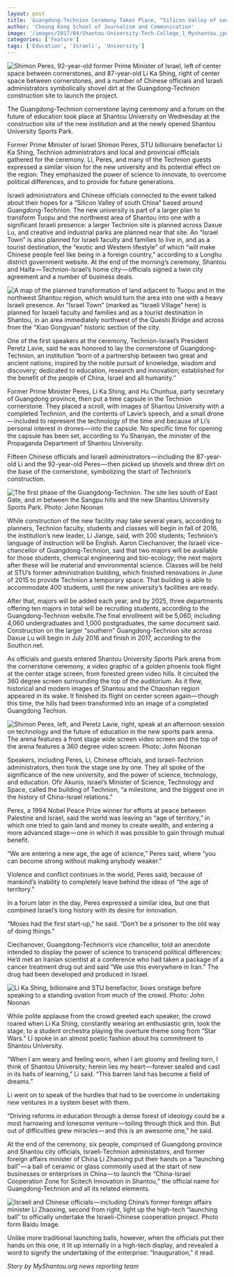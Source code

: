 ```yaml
---
layout: post
title: 'Guangdong-Technion Ceremony Takes Place, “Silicon Valley of south China” and “Israel Town” Planned for Northwest Shantou'
author: 'Cheung Kong School of Journalism and Communication'
image: '/images/2017/04/Shantou-University-Tech-College_1_Myshantou.jpeg'
categories: ['Feature']
tags: ['Education', 'Israeli', 'University']
---
```


![Shimon Peres, 92-year-old former Prime Minister of Israel, left of center space between cornerstones, and 87-year-old Li Ka Shing, right of center space between cornerstones, and a number of Chinese officials and Israeli administrators symbolically shovel dirt at the Guangdong-Technion construction site to launch the project.](/images/2017/04/Shantou-University-Tech-College_1_Myshantou.jpeg)

The Guangdong-Technion cornerstone laying ceremony and a forum on the future of education took place at Shantou University on Wednesday at the construction site of the new institution and at the newly opened Shantou University Sports Park.

Former Prime Minister of Israel Shimon Peres, STU billionaire benefactor Li Ka Shing, Technion administrators and local and provincial officials gathered for the ceremony. Li, Peres, and many of the Technion guests expressed a similar vision for the new university and its potential effect on the region: They emphasized the power of science to innovate, to overcome political differences, and to provide for future generations.

Israeli administrators and Chinese officials connected to the event talked about their hopes for a “Silicon Valley of south China” based around Guangdong-Technion. The new university is part of a larger plan to transform Tuopu and the northwest area of Shantou into one with a significant Israeli presence: a larger Technion site is planned across Daxue Lu, and creative and industrial parks are planned near that site. An “Israel Town” is also planned for Israeli faculty and families to live in, and as a tourist destination, the “exotic and Western lifestyle” of which “will make Chinese people feel like being in a foreign country,” according to a Longhu district government website. At the end of the morning’s ceremony, Shantou and Haifa — Technion-Israel’s home city — officials signed a twin city agreement and a number of business deals.

![A map of the planned transformation of land adjacent to Tuopu and in the northwest Shantou region, which would turn the area into one with a heavy Israeli presence. An “Israel Town” (marked as “Israeli Village” here) is planned for Israeli faculty and families and as a tourist destination in Shantou, in an area immediately northwest of the Queshi Bridge and across from the “Xiao Gongyuan” historic section of the city.](/images/2017/04/Shantou_Uni_Tech_Map.jpeg)

One of the first speakers at the ceremony, Technion-Israel’s President Peretz Lavie, said he was honored to lay the cornerstone of Guangdong-Technion, an institution “born of a partnership between two great and ancient nations; inspired by the noble pursuit of knowledge, wisdom and discovery; dedicated to education, research and innovation; established for the benefit of the people of China, Israel and all humanity.”

Former Prime Minister Peres, Li Ka Shing, and Hu Chunhua, party secretary of Guangdong province, then put a time capsule in the Technion cornerstone. They placed a scroll, with images of Shantou University with a completed Technion, and the contents of Lavie’s speech, and a small drone — included to represent the technology of the time and because of Li’s personal interest in drones — into the capsule. No specific time for opening the capsule has been set, according to Yu Shanyan, the minister of the Propaganda Department of Shantou University.

Fifteen Chinese officials and Israeli administrators — including the 87-year-old Li and the 92-year-old Peres — then picked up shovels and threw dirt on the base of the cornerstone, symbolizing the start of Technion’s construction.

![The first phase of the Guangdong-Technion. The site lies south of East Gate, and in between the Sangpu hills and the new Shantou University Sports Park. Photo: John Noonan](/images/2017/04/Shantou-Construction-Site.jpeg)

While construction of the new facility may take several years, according to planners, Technion faculty, students and classes will begin in fall of 2016, the institution’s new leader, Li Jiange, said, with 200 students; Technion’s language of instruction will be English. Aaron Ciechanover, the Israeli vice-chancellor of Guangdong-Technion, said that two majors will be available for those students, chemical engineering and bio-ecology; the next majors after these will be material and environmental science. Classes will be held at STU’s former administration building, which finished renovations in June of 2015 to provide Technion a temporary space. That building is able to accommodate 400 students, until the new university’s facilities are ready.

After that, majors will be added each year, and by 2025, three departments offering ten majors in total will be recruiting students, according to the Guangdong-Technion website.The final enrollment will be 5,060, including 4,060 undergraduates and 1,000 postgraduates, the same document said. Construction on the larger “southern” Guangdong-Technion site across Daxue Lu will begin in July 2016 and finish in 2017, according to the Southcn.net.

As officials and guests entered Shantou University Sports Park arena from the cornerstone ceremony, a video graphic of a golden phoenix took flight at the center stage screen, from forested green video hills. It circuited the 360 degree screen surrounding the top of the auditorium. As it flew, historical and modern images of Shantou and the Chaoshan region appeared in its wake. It finished its flight on center screen again — though this time, the hills had been transformed into an image of a completed Guangdong Techion.

![Shimon Peres, left, and Peretz Lavie, right, speak at an afternoon session on technology and the future of education in the new sports park arena. The arena features a front stage wide screen video screen and the top of the arena features a 360 degree video screen. Photo: John Noonan](/images/2017/04/Shimon.jpeg)

Speakers, including Peres, Li, Chinese officials, and Israeli-Technion administrators, then took the stage one by one. They all spoke of the significance of the new university, and the power of science, technology, and education. Ofir Akunis, Israel’s Minister of Science, Technology and Space, called the building of Technion, “a milestone, and the biggest one in the history of China-Israel relations.”

Peres, a 1994 Nobel Peace Prize winner for efforts at peace between Palestine and Israel, said the world was leaving an “age of territory,” in which one tried to gain land and money to create wealth, and entering a more advanced stage — one in which it was possible to gain through mutual benefit.

“We are entering a new age, the age of science,” Peres said, where “you can become strong without making anybody weaker.”

Violence and conflict continues in the world, Peres said, because of mankind’s inability to completely leave behind the ideas of “the age of territory.”

In a forum later in the day, Peres expressed a similar idea, but one that combined Israel’s long history with its desire for innovation.

“Moses had the first start-up,” he said. “Don’t be a prisoner to the old way of doing things.”

Ciechanover, Guangdong-Technion’s vice chancellor, told an anecdote intended to display the power of science to transcend political differences: He’d met an Iranian scientist at a conference who had taken a package of a cancer treatment drug out and said “We use this everywhere in Iran.” The drug had been developed and produced in Israel.

![Li Ka Shing, billionaire and STU benefactor, bows onstage before speaking to a standing ovation from much of the crowd. Photo: John Noonan](/images/2017/04/Lee.jpeg)

While polite applause from the crowd greeted each speaker, the crowd roared when Li Ka Shing, constantly wearing an enthusiastic grin, took the stage, to a student orchestra playing the overture theme song from “Star Wars.” Li spoke in an almost poetic fashion about his commitment to Shantou University.

“When I am weary and feeling worn, when I am gloomy and feeling torn, I think of Shantou University; herein lies my heart — forever sealed and cast in its halls of learning,” Li said. “This barren land has become a field of dreams.”

Li went on to speak of the hurdles that had to be overcome in undertaking new ventures in a system beset with them.

“Driving reforms in education through a dense forest of ideology could be a most harrowing and lonesome venture — toiling through thick and thin. But out of difficulties grew miracles — and this is an awesome one,” he said.

At the end of the ceremony, six people, comprised of Guangdong province and Shantou city officials, Israeli-Technion administators, and former foreign affairs minister of China Li Zhaoxing put their hands on a “launching ball” — a ball of ceramic or glass commonly used at the start of new businesses or enterprises in China — to launch the “China-Israel Cooperation Zone for Scitech Innovation in Shantou,” the official name for Guangdong-Technion and all its related elements.

![Israeli and Chinese officials — including China’s former foreign affairs minister Li Zhaoxing, second from right, light up the high-tech “launching ball” to officially undertake the Israeli-Chinese cooperation project. Photo form Baidu Image.](/images/2017/04/Israeli-and-Chinese-officials.jpeg)

Unlike more traditional launching balls, however, when the officials put their hands on this one, it lit up internally in a high-tech display, and revealed a word to signify the undertaking of the enterprise: “Inauguration,” it read.

_Story by MyShantou.org news reporting team_
